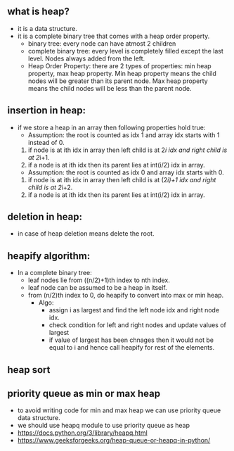 ## what is heap?

- it is a data structure.
- it is a complete binary tree that comes with a heap order property.
  - binary tree: every node can have atmost 2 children
  - complete binary tree: every level is completely filled except the last level. Nodes always added from the left.
  - Heap Order Property: there are 2 types of properties: min heap property, max heap property. Min heap property means the child nodes will be greater than its parent node. Max heap property means the child nodes will be less than the parent node.

## insertion in heap:
- if we store a heap in an array then following properties hold true:
  - Assumption: the root is counted as idx 1 and array idx starts with 1 instead of 0.
  1. if node is at ith idx in array then left child is at 2*i idx and right child is at 2*i+1.
  2. if a node is at ith idx then its parent lies at int(i/2) idx in array.
  - Assumption: the root is counted as idx 0 and array idx starts with 0.
  1. if node is at ith idx in array then left child is at (2*i)+1 idx and right child is at 2*i+2.
  2. if a node is at ith idx then its parent lies at int(i/2) idx in array.

## deletion in heap:
- in case of heap deletion means delete the root.

## heapify algorithm:
- In a complete binary tree:
  - leaf nodes lie from ((n/2)+1)th index to nth index.
  - leaf node can be assumed to be a heap in itself.
  - from (n/2)th index to 0, do heapify to convert into max or min heap.
    - Algo:
      - assign i as largest and find the left node idx and right node idx.
      - check condition for left and right nodes and update values of largest
      - if value of largest has been chnages then it would not be equal to i and hence call heapify for rest of the elements.

## heap sort

## priority queue as min or max heap
- to avoid writing code for min and max heap we can use priority queue data structure.
- we should use heapq module to use priority queue as heap
- https://docs.python.org/3/library/heapq.html
- https://www.geeksforgeeks.org/heap-queue-or-heapq-in-python/